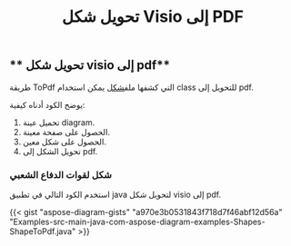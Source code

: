 ﻿---
title: تحويل شكل Visio إلى PDF
type: docs
weight: 10
url: /ar/java/convert-a-visio-shape-to-pdf/
description: يشرح هذا القسم كيفية تحويل شكل visio إلى pdf باستخدام Aspose.Diagram.
---
## ** تحويل شكل visio إلى pdf**
 طريقة ToPdf التي كشفها ملف[شكل](http://www.aspose.com/api/java/diagram/com.aspose.diagram/shape) يمكن استخدام class للتحويل إلى pdf.

يوضح الكود أدناه كيفية:

1. تحميل عينة diagram.
1. الحصول على صفحة معينة.
1. الحصول على شكل معين.
1. تحويل الشكل إلى pdf.
### **شكل لقوات الدفاع الشعبي**
استخدم الكود التالي في تطبيق java لتحويل شكل visio إلى pdf.

{{< gist "aspose-diagram-gists" "a970e3b0531843f718d7f46abf12d56a" "Examples-src-main-java-com-aspose-diagram-examples-Shapes-ShapeToPdf.java" >}}


